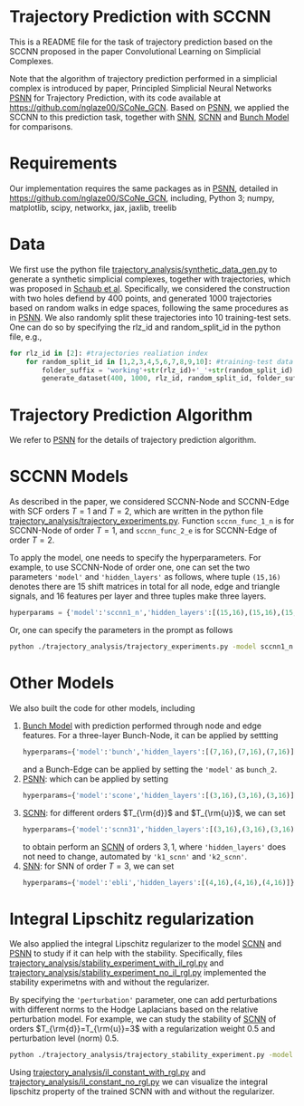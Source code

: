 [PSNN]:https://arxiv.org/abs/2102.10058
[Bunch Model]:https://arxiv.org/abs/2012.06010
[SNN]:https://arxiv.org/abs/2010.03633
[PSNN]:https://arxiv.org/abs/2102.10058
[SCNN]:https://ieeexplore.ieee.org/abstract/document/9746017?casa_token=QR4DA8Bju5QAAAAA:xDc2i3Bw7eHtr15KaL1JzWlJEpEnmNHpekuWg5b-aWqVkFnjHCDL9lmPZ3TvG5kdWZAhrCod1w
[GNN]:https://arxiv.org/abs/1606.09375
[CF-SC]:https://arxiv.org/abs/2201.12584
[SCF]:https://arxiv.org/abs/2201.11720
[Schaub et al]:https://arxiv.org/abs/1807.05044

# Trajectory Prediction with SCCNN
This is a README file for the task of trajectory prediction based on the SCCNN proposed in the paper Convolutional Learning on Simplicial Complexes.

Note that the algorithm of trajectory prediction performed in a simplicial complex is introduced by paper, Principled Simplicial Neural Networks [PSNN] for Trajectory Prediction, with its code available at https://github.com/nglaze00/SCoNe_GCN. Based on [PSNN], we applied the SCCNN to this prediction task, together with [SNN], [SCNN] and [Bunch Model] for comparisons.


# Requirements 
Our implementation requires the same packages as in [PSNN], detailed in https://github.com/nglaze00/SCoNe_GCN, including, Python 3; numpy, matplotlib, scipy, networkx, jax, jaxlib, treelib

# Data
We first use the python file [trajectory_analysis/synthetic_data_gen.py](./trajectory_analysis/synthetic_data_gen.py) to generate a synthetic simplicial complexes, together with trajectories, which was proposed in [Schaub et al]. Specifically, we considered the construction with two holes defiend by 400 points, and generated 1000 trajectories based on random walks in edge spaces, following the same procedures as in [PSNN]. We also randomly split these trajectories into 10 training-test sets. One can do so by specifying the rlz_id and random_split_id in the python file, e.g., 
```py
for rlz_id in [2]: #trajectories realiation index
    for random_split_id in [1,2,3,4,5,6,7,8,9,10]: #training-test data spli indices
        folder_suffix = 'working'+str(rlz_id)+'_'+str(random_split_id)  
        generate_dataset(400, 1000, rlz_id, random_split_id, folder_suffix)
```

# Trajectory Prediction Algorithm
We refer to [PSNN] for the details of trajectory prediction algorithm.

# SCCNN Models
As described in the paper, we considered SCCNN-Node and SCCNN-Edge with SCF orders $T=1$ and $T=2$, which are written in the python file [trajectory_analysis/trajectory_experiments.py](./trajectory_analysis/trajectory_experiments.py). Function `sccnn_func_1_n` is for SCCNN-Node of order $T=1$, and `sccnn_func_2_e` is for SCCNN-Edge of order $T=2$. 

To apply the model, one needs to specify the hyperparameters. For example, to use SCCNN-Node of order one, one can set the two parameters `'model'` and `'hidden_layers'` as follows, where tuple `(15,16)` denotes there are 15 shift matrices in total for all node, edge and triangle signals, and 16 features per layer and three tuples make three layers. 
```py
hyperparams = {'model':'sccnn1_n','hidden_layers':[(15,16),(15,16),(15,16)]}
```
Or, one can specify the parameters in the prompt as follows
```sh
python ./trajectory_analysis/trajectory_experiments.py -model sccnn1_n -hidden_layers 15_16_15_16_15_16
```

# Other Models
We also built the code for other models, including 
1. [Bunch Model] with prediction performed through node and edge features. For a three-layer Bunch-Node, it can be applied by settting 
    ```py
    hyperparams={'model':'bunch','hidden_layers':[(7,16),(7,16),(7,16)]}
    ```
    and a Bunch-Edge can be applied by setting the `'model'` as `bunch_2`.
3. [PSNN]: which can be applied by setting 
     ```py
    hyperparams={'model':'scone','hidden_layers':[(3,16),(3,16),(3,16)]}
    ```
4. [SCNN]: for different orders $T_{\rm{d}}$ and $T_{\rm{u}}$, we can set       
    ```py
    hyperparams={'model':'scnn31','hidden_layers':[(3,16),(3,16),(3,16)],'k1_scnn':3,'k2_scnn':1}
    ```
    to obtain perform an [SCNN] of orders $3,1$, where `'hidden_layers'` does not need to change, automated by `'k1_scnn'` and `'k2_scnn'`.
5. [SNN]: for SNN of order $T=3$, we can set 
    ```py
    hyperparams={'model':'ebli','hidden_layers':[(4,16),(4,16),(4,16)]}
    ```

# Integral Lipschitz regularization 
We also applied the integral Lipschitz regularizer to the model [SCNN] and [PSNN] to study if it can help with the stability. Specifically, files [trajectory_analysis/stability_experiment_with_il_rgl.py](./trajectory_analysis/stability_experiment_with_il_rgl.py) and [trajectory_analysis/stability_experiment_no_il_rgl.py](./trajectory_analysis/stability_experiment_no_il_rgl.py) implemented the stability experimetns with and without the regularizer. 

By specifying the `'perturbation'` parameter, one can add perturbations with different norms to the Hodge Laplacians based on the relative perturbation model. For example, we can study the stability of [SCNN] of orders $T_{\rm{d}}=T_{\rm{u}}=3$ with a regularization weight $0.5$ and perturbation level (norm) $0.5$.
```sh
python ./trajectory_analysis/trajectory_stability_experiment.py -model scnn3 -hidden_layers 3_16_3_16_3_16 -weight_il 0.5 -k1_scnn 3 -k2_scnn 3 -perturbation 0.5 
```

Using [trajectory_analysis/il_constant_with_rgl.py](./trajectory_analysis/il_constant_with_rgl.py) and [trajectory_analysis/il_constant_no_rgl.py](./trajectory_analysis/il_constant_no_rgl.py) we can visualize the integral lipschitz property of the trained SCNN with and without the regularizer. 